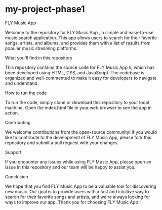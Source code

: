 # my-project-phase1
FLY Music App 

Welcome to the repository for FLY Music App , a simple and easy-to-use music search application. This app allows users to search for their favorite songs, artists, and albums, and provides them with a list of results from popular music streaming platforms.

What you'll find in this repository

This repository contains the source code for FLY Music App h, which has been developed using HTML, CSS, and JavaScript. The codebase is organized and well-commented to make it easy for developers to navigate and understand.

How to run the code

To run the code, simply clone or download this repository to your local machine. Open the index.html file in your web browser to see the app in action.

Contributing

We welcome contributions from the open-source community! If you would like to contribute to the development of FLY Music App, please fork this repository and submit a pull request with your changes.

Support

If you encounter any issues while using FLY Music App, please open an issue in this repository and our team will be happy to assist you.

Conclusion

We hope that you find FLY Music App to be a valuable tool for discovering new music. Our goal is to provide users with a fast and intuitive way to search for their favorite songs and artists, and we're always looking for ways to improve our app. Thank you for choosing FLY Music App !



